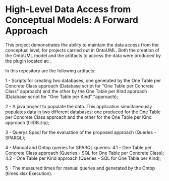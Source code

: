 # High-Level Data Access from Conceptual Models: A Forward Approach

This project demonstrates the ability to maintain the data access from the conceptual level, for projects carried out in OntoUML. Both the creation of the OntoUML model and the artifacts to access the data were produced by the plugin located at: <LINK>.

In this repository are the following artifacts:

1 - Scripts for creating two databases, one generated by the One Table per Concrete Class approach (Database script for "One Table per Concrete Class" approach) and the other by the One Table per Kind approach (Database script for "One Table per Kind" "approach);

2 - A java project to populate the data. This application simultaneously populates data in two different databases: one produced for the One Table per Concrete Class approach and the other for the One Table per Kind approach (fillDB.zip);
 
3 - Querys Spaql for the evaluation of the proposed approach (Queries - SPARQL);
 
4 - Manual and Ontop queries for SPARQL queries:
     4.1 - One Table per Concrete Class approach (Queries - SQL for One Table per Concrete Class);
     4.2 - One Table per Kind approach (Queries - SQL for One Table per Kind);

5 - The measured times for manual queries and generated by the Ontop (times.xlsx Execution).
